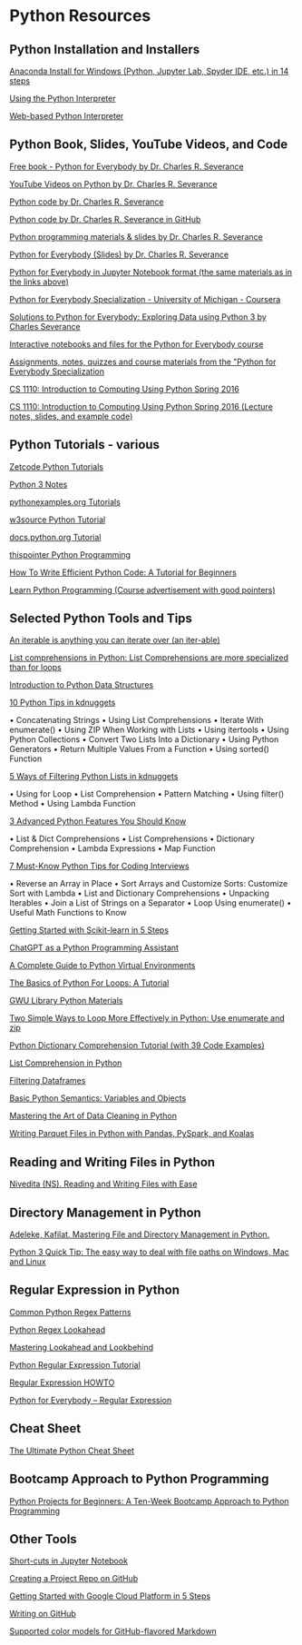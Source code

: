 
# Python Resources

## Python Installation and Installers

[Anaconda Install for Windows (Python, Jupyter Lab, Spyder IDE, etc.) in 14 steps](https://docs.anaconda.com/free/anaconda/install/windows/)

[Using the Python Interpreter](https://docs.python.org/3/tutorial/interpreter.html#invoking-the-interpreter)

[Web-based Python Interpreter](https://www.pythonmorsels.com/)

## Python Book, Slides, YouTube Videos, and Code

[Free book - Python for Everybody by Dr. Charles R. Severance](https://do1.dr-chuck.com/pythonlearn/EN_us/pythonlearn.pdf)
 
[YouTube Videos on Python by Dr. Charles R. Severance](https://www.youtube.com/watch?v=8DvywoWv6fI)

[Python code by Dr. Charles R. Severance](https://github.com/csev/py4e/tree/master/code)

[Python code by Dr. Charles R. Severance in GitHub](https://github.com/csev/py4e/tree/master/code3)

[Python programming materials & slides by Dr. Charles R. Severance](https://www.py4e.com/lessons)

[Python for Everybody (Slides) by Dr. Charles R. Severance](https://github.com/ceteongvanness/Python-for-Everybody/tree/master/Slide/PDF)
 
[Python for Everybody in Jupyter Notebook format (the same materials as in the links above)](https://eng.libretexts.org/Bookshelves/Computer_Science/Programming_Languages/Python_for_Everybody_(Severance))

[Python for Everybody Specialization - University of Michigan - Coursera](
https://github.com/AmaniAbbas/py4e/tree/master)

[Solutions to Python for Everybody: Exploring Data using Python 3 by Charles Severance](
https://github.com/jmelahman/python-for-everybody-solutions)

[Interactive notebooks and files for the Python for Everybody course](
https://github.com/CodingForEverybody/python-for-everybody/tree/master)

[Assignments, notes, quizzes and course materials from the "Python for Everybody Specialization](
https://github.com/sersavn/coursera-python-for-everybody-specialization)

[CS 1110: Introduction to Computing Using Python Spring 2016](https://www.cs.cornell.edu/courses/cs1110/2016sp/lectures/index.php.html)

[CS 1110: Introduction to Computing Using Python Spring 2016 (Lecture notes, slides, and example code)](https://www.cs.cornell.edu/courses/cs1110/2016sp/lectures/index.php.html) 

## Python Tutorials - various

[Zetcode Python Tutorials](https://zetcode.com/lang/python/)

[Python 3 Notes](https://sites.pitt.edu/~naraehan/python3/)
 
[pythonexamples.org Tutorials](https://pythonexamples.org/)
 
[w3source Python Tutorial](https://www.w3resource.com/python/python-tutorial.php)

[docs.python.org Tutorial](https://docs.python.org/3/tutorial/index.html)
 
[thispointer Python Programming](https://thispointer.com/python-programming/)

[How To Write Efficient Python Code: A Tutorial for Beginners](
https://www.kdnuggets.com/how-to-write-efficient-python-code-a-tutorial-for-beginners)

[Learn Python Programming (Course advertisement with good pointers)](https://www.edureka.co/blog/python-programming-language#PythonFundamentals)

## Selected Python Tools and Tips

[An iterable is anything you can iterate over (an iter-able)](https://www.pythonmorsels.com/iterable/)
 
[List comprehensions in Python: List Comprehensions are more specialized than for loops](https://www.pythonmorsels.com/what-are-list-comprehensions/)

[Introduction to Python Data Structures](https://www.kdnuggets.com/5-steps-getting-started-python-data-structures)
  
[10 Python Tips in kdnuggets](https://www.kdnuggets.com/2020/01/10-python-tips-tricks-learn-today.html#:~:text=List%20comprehensions%20are%20used%20for,to%20iterate%20over%20each%20element)
 
•	Concatenating Strings
•	Using List Comprehensions
•	Iterate With enumerate()
•	Using ZIP When Working with Lists
•	Using itertools
•	Using Python Collections
•	Convert Two Lists Into a Dictionary
•	Using Python Generators
•	Return Multiple Values From a Function
•	Using sorted() Function
 
[5 Ways of Filtering Python Lists in kdnuggets](https://www.kdnuggets.com/2022/11/5-ways-filtering-python-lists.html)
 
•	Using for Loop
•	List Comprehension
•	Pattern Matching
•	Using filter() Method
•	Using Lambda Function 

[3 Advanced Python Features You Should Know](https://www.kdnuggets.com/2020/07/3-advanced-python-features.html)
 
•	List & Dict Comprehensions
•	List Comprehensions
•	Dictionary Comprehension
•	Lambda Expressions
•	Map Function
 
[7 Must-Know Python Tips for Coding Interviews](https://www.kdnuggets.com/2023/03/7-mustknow-python-tips-coding-interviews.html)
 
•	Reverse an Array in Place
•	Sort Arrays and Customize Sorts: Customize Sort with Lambda
•	List and Dictionary Comprehensions
•	Unpacking Iterables
•	Join a List of Strings on a Separator
•	Loop Using enumerate()
•	Useful Math Functions to Know
 
[Getting Started with Scikit-learn in 5 Steps](https://www.kdnuggets.com/5-steps-getting-started-scikit-learn)

[ChatGPT as a Python Programming Assistant](https://www.kdnuggets.com/2023/01/chatgpt-python-programming-assistant.html)
 
[A Complete Guide to Python Virtual Environments](https://www.dataquest.io/blog/a-complete-guide-to-python-virtual-environments/#what-are-python-virtual-environments)

[The Basics of Python For Loops: A Tutorial](https://www.dataquest.io/blog/python-for-loop-tutorial/)

[GWU Library Python Materials](https://kaust-vislab.github.io/python-novice-gapminder/12-for-loops/)
 
[Two Simple Ways to Loop More Effectively in Python: Use enumerate and zip](https://towardsdatascience.com/two-simple-ways-to-loop-more-effectively-in-python-886526008a70)
 
[Python Dictionary Comprehension Tutorial (with 39 Code Examples)](
https://www.dataquest.io/blog/python-dictionary-comprehension-tutorial/)

[List Comprehension in Python](https://www.learndatasci.com/solutions/python-list-comprehension/)

[Filtering Dataframes](https://www.dataquest.io/blog/filtering-pandas-dataframes/)

[Basic Python Semantics: Variables and Objects](https://jakevdp.github.io/WhirlwindTourOfPython/03-semantics-variables.html)
 
[Mastering the Art of Data Cleaning in Python](
http://tdc-www.harvard.edu/Python.pdfhttps://www.kdnuggets.com/mastering-the-art-of-data-cleaning-in-python)
 
[Writing Parquet Files in Python with Pandas, PySpark, and Koalas](https://mungingdata.com/python/writing-parquet-pandas-pyspark-koalas/)

## Reading and Writing Files in Python

[Nivedita (NS). Reading and Writing Files with Ease](https://towardsdev.com/mastering-file-handling-in-python-reading-and-writing-files-with-ease-f9eb9f6a568c)

## Directory Management in Python

[Adeleke, Kafilat. Mastering File and Directory Management in Python.](https://python.plainenglish.io/mastering-file-and-directory-management-in-python-52f6e1e3ad8b#:~:text=Mastering%20File%20and%20Directory%20Management%20in%20Python%201,6%20Code%20Snippets%20for%20Common%20File%20Operations%20)

[Python 3 Quick Tip: The easy way to deal with file paths on Windows, Mac and Linux](https://medium.com/@ageitgey/python-3-quick-tip-the-easy-way-to-deal-with-file-paths-on-windows-mac-and-linux-11a072b58d5f)

## Regular Expression in Python

[Common Python Regex Patterns](https://www.dataquest.io/blog/regular-expressions-data-scientists/)
 
[Python Regex Lookahead](https://www.pythontutorial.net/python-regex/python-regex-lookahead/)

[Mastering Lookahead and Lookbehind](https://www.rexegg.com/regex-lookarounds.html)

[Python Regular Expression Tutorial](https://tschwarz.mscs.mu.edu/Classes/PythonB/Modules/RegularExpressions/article.html)

[Regular Expression HOWTO](https://docs.python.org/3/howto/regex.html)

[Python for Everybody – Regular Expression](https://github.com/AmaniAbbas/py4e/blob/master/Course-3/Quizzes/quiz_chapter11.md)
 
## Cheat Sheet
[The Ultimate Python Cheat Sheet](https://blog.finxter.com/wp-content/uploads/2020/07/Finxter_WorldsMostDensePythonCheatSheet.pdf)

## Bootcamp Approach to Python Programming
[Python Projects  for Beginners: A Ten-Week Bootcamp Approach to Python Programming](https://github.com/shintwelv/10_weeks_python_bootcamp)

## Other Tools

[Short-cuts in Jupyter Notebook](https://medium.com/@ashwin3005/shortcuts-in-jupyter-notebook-fc0543e72512)

[Creating a Project Repo on GitHub](https://docs.python-guide.org/shipping/publishing/)

[Getting Started with Google Cloud Platform in 5 Steps](https://www.kdnuggets.com/5-steps-google-cloud-platform)

[Writing on GitHub](https://docs.github.com/en/get-started/writing-on-github)

[Supported color models for GitHub-flavored Markdown](https://docs.github.com/en/get-started/writing-on-github/getting-started-with-writing-and-formatting-on-github/basic-writing-and-formatting-syntax)